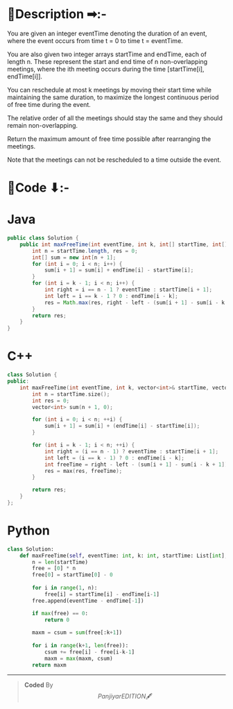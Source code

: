 # 📍Description ➡:-
<!-- Describe your first thoughts on how to solve this problem. -->
You are given an integer eventTime denoting the duration of an event, where the event occurs from time t = 0 to time t = eventTime.

You are also given two integer arrays startTime and endTime, each of length n. These represent the start and end time of n non-overlapping meetings, where the ith meeting occurs during the time [startTime[i], endTime[i]].

You can reschedule at most k meetings by moving their start time while maintaining the same duration, to maximize the longest continuous period of free time during the event.

The relative order of all the meetings should stay the same and they should remain non-overlapping.

Return the maximum amount of free time possible after rearranging the meetings.

Note that the meetings can not be rescheduled to a time outside the event. 


# 📝Code ⬇:-


# Java
```java []
public class Solution {
    public int maxFreeTime(int eventTime, int k, int[] startTime, int[] endTime) {
        int n = startTime.length, res = 0;
        int[] sum = new int[n + 1];
        for (int i = 0; i < n; i++) {
            sum[i + 1] = sum[i] + endTime[i] - startTime[i];
        }
        for (int i = k - 1; i < n; i++) {
            int right = i == n - 1 ? eventTime : startTime[i + 1];
            int left = i == k - 1 ? 0 : endTime[i - k];
            res = Math.max(res, right - left - (sum[i + 1] - sum[i - k + 1]));
        }
        return res;
    }
}

```

# C++
``` cpp []
class Solution {
public:
    int maxFreeTime(int eventTime, int k, vector<int>& startTime, vector<int>& endTime) {
        int n = startTime.size();
        int res = 0;
        vector<int> sum(n + 1, 0);

        for (int i = 0; i < n; ++i) {
            sum[i + 1] = sum[i] + (endTime[i] - startTime[i]);
        }

        for (int i = k - 1; i < n; ++i) {
            int right = (i == n - 1) ? eventTime : startTime[i + 1];
            int left = (i == k - 1) ? 0 : endTime[i - k];
            int freeTime = right - left - (sum[i + 1] - sum[i - k + 1]);
            res = max(res, freeTime);
        }

        return res;
    }
};
```

# Python
``` python []
class Solution:
    def maxFreeTime(self, eventTime: int, k: int, startTime: List[int], endTime: List[int]) -> int:
        n = len(startTime)
        free = [0] * n
        free[0] = startTime[0] - 0
        
        for i in range(1, n):
            free[i] = startTime[i] - endTime[i-1]
        free.append(eventTime - endTime[-1])

        if max(free) == 0:
            return 0
         
        maxm = csum = sum(free[:k+1])
        
        for i in range(k+1, len(free)):
            csum += free[i] - free[i-k-1]
            maxm = max(maxm, csum)
        return maxm
```

---

>    **Coded** By $$Panjiyar EDITION 🖋  $$

               
